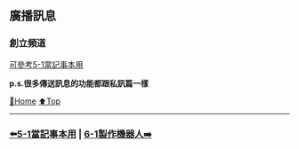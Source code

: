 ## 廣播訊息

### 創立頻道
[可參考5-1當記事本用](./5-1當記事本用.md)

**p.s.很多傳送訊息的功能都跟私訊篇一樣**

[🔱Home](../README.md)  [⬆️Top](#廣播訊息)

---
### [⬅️5-1當記事本用](./5-1當記事本用.md) | [6-1製作機器人➡️](../Ep6機器人篇/6-1製作機器人.md)